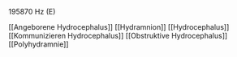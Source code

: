 195870 Hz (E)

[[Angeborene Hydrocephalus]]
[[Hydramnion]]
[[Hydrocephalus]]
[[Kommunizieren Hydrocephalus]]
[[Obstruktive Hydrocephalus]]
[[Polyhydramnie]]